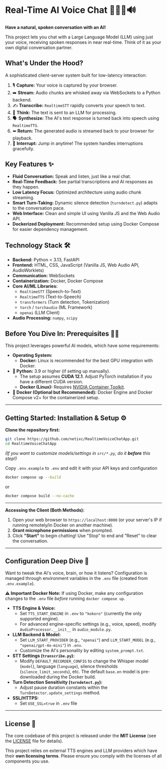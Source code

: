 
# Real-Time AI Voice Chat 🎤💬🧠🔊

**Have a natural, spoken conversation with an AI!**  

This project lets you chat with a Large Language Model (LLM) using just your voice, receiving spoken responses in near real-time. Think of it as your own digital conversation partner.

## What's Under the Hood?

A sophisticated client-server system built for low-latency interaction:

1.  🎙️ **Capture:** Your voice is captured by your browser.
2.  ➡️ **Stream:** Audio chunks are whisked away via WebSockets to a Python backend.
3.  ✍️ **Transcribe:** `RealtimeSTT` rapidly converts your speech to text.
4.  🤔 **Think:** The text is sent to an LLM for processing.
5.  🗣️ **Synthesize:** The AI's text response is turned back into speech using `RealtimeTTS`.
6.  ⬅️ **Return:** The generated audio is streamed back to your browser for playback.
7.  🔄 **Interrupt:** Jump in anytime! The system handles interruptions gracefully.

## Key Features ✨

*   **Fluid Conversation:** Speak and listen, just like a real chat.
*   **Real-Time Feedback:** See partial transcriptions and AI responses as they happen.
*   **Low Latency Focus:** Optimized architecture using audio chunk streaming.
*   **Smart Turn-Taking:** Dynamic silence detection (`turndetect.py`) adapts to the conversation pace.
*   **Web Interface:** Clean and simple UI using Vanilla JS and the Web Audio API.
*   **Dockerized Deployment:** Recommended setup using Docker Compose for easier dependency management.

## Technology Stack 🛠️

*   **Backend:** Python < 3.13, FastAPI
*   **Frontend:** HTML, CSS, JavaScript (Vanilla JS, Web Audio API, AudioWorklets)
*   **Communication:** WebSockets
*   **Containerization:** Docker, Docker Compose
*   **Core AI/ML Libraries:**
    *   `RealtimeSTT` (Speech-to-Text)
    *   `RealtimeTTS` (Text-to-Speech)
    *   `transformers` (Turn detection, Tokenization)
    *   `torch` / `torchaudio` (ML Framework)
    *   `openai` (LLM Client)
*   **Audio Processing:** `numpy`, `scipy`

## Before You Dive In: Prerequisites 🏊‍♀️

This project leverages powerful AI models, which have some requirements:

*   **Operating System:**
    *   **Docker:** Linux is recommended for the best GPU integration with Docker.
*   **🐍 Python:** 3.9 or higher (if setting up manually).
    *   The setup assumes **CUDA 12.1**. Adjust PyTorch installation if you have a different CUDA version.
    *   **Docker (Linux):** Requires [NVIDIA Container Toolkit](https://docs.nvidia.com/datacenter/cloud-native/container-toolkit/latest/install-guide.html).
*   **🐳 Docker (Optional but Recommended):** Docker Engine and Docker Compose v2+ for the containerized setup.

---

## Getting Started: Installation & Setup ⚙️

**Clone the repository first:**

```bash
git clone https://github.com/netixc/RealtimeVoiceChatApp.git
cd RealtimeVoiceChatApp
```
*(If you want to customize models/settings in `src/*.py`, do it **before** this step!)*

Copy `.env.example` to `.env` and edit it with your API keys and configuration
```bash
docker compose up --build
```
or
```bash
docker compose build --no-cache
```

---



**Accessing the Client (Both Methods):**

1.  Open your web browser to `https://localhost:8000` (or your server's IP if running remotely/in Docker on another machine).
2.  **Grant microphone permissions** when prompted.
3.  Click **"Start"** to begin chatting! Use "Stop" to end and "Reset" to clear the conversation.

---

## Configuration Deep Dive 🔧

Want to tweak the AI's voice, brain, or how it listens? Configuration is managed through environment variables in the `.env` file (created from `.env.example`).

**⚠️ Important Docker Note:** If using Docker, make any configuration changes to the `.env` file *before* running `docker compose up`.

*   **TTS Engine & Voice:**
    *   Set `TTS_START_ENGINE` in `.env` to `"kokoro"` (currently the only supported engine).
    *   For advanced engine-specific settings (e.g., voice, speed), modify `AudioProcessor.__init__` in `audio_module.py`.
*   **LLM Backend & Model:**
    *   Set `LLM_START_PROVIDER` (e.g., `"openai"`) and `LLM_START_MODEL` (e.g., `"openai/gpt-4o-mini"`) in `.env`.
    *   Customize the AI's personality by editing `system_prompt.txt`.
*   **STT Settings (`transcribe.py`):**
    *   Modify `DEFAULT_RECORDER_CONFIG` to change the Whisper model (`model`), language (`language`), silence thresholds (`silence_limit_seconds`), etc. The default `base.en` model is pre-downloaded during the Docker build.
*   **Turn Detection Sensitivity (`turndetect.py`):**
    *   Adjust pause duration constants within the `TurnDetector.update_settings` method.
*   **SSL/HTTPS:**
    *   Set `USE_SSL=true` in `.env` file 

---

## License 📜

The core codebase of this project is released under the **MIT License** (see the [LICENSE](./LICENSE) file for details).

This project relies on external TTS engines and LLM providers which have their **own licensing terms**. Please ensure you comply with the licenses of all components you use.
